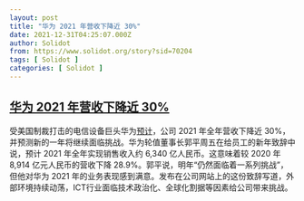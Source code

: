 ```yaml
---
layout: post
title: "华为 2021 年营收下降近 30%"
date: 2021-12-31T04:25:07.000Z
author: Solidot
from: https://www.solidot.org/story?sid=70204
tags: [ Solidot ]
categories: [ Solidot ]
---
```

<!--1640924707000-->
[华为 2021 年营收下降近 30%](https://www.solidot.org/story?sid=70204)
------

<div>
受美国制裁打击的电信设备巨头华为<a href="https://cn.reuters.com/article/huawei-revenue-1231-fri-idCNKBS2JA04S?il=0">预计</a>，公司 2021 年全年营收下降近 30%，并预测新的一年将继续面临挑战。华为轮值董事长郭平周五在给员工的新年致辞中说，预计 2021 年全年实现销售收入约 6,340 亿人民币。这意味着较 2020 年 8,914 亿元人民币的营收下降 28.9%。郭平说，明年“仍然面临着一系列挑战”，但他对华为 2021 年的业务表现感到满意。发布在公司网站上的这份致辞写道，外部环境持续动荡，ICT行业面临技术政治化、全球化割据等因素给公司带来挑战。
</div>

